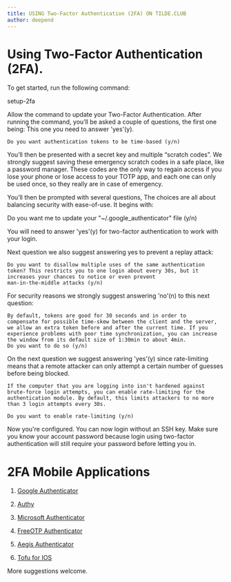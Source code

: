 ```yaml
---
title: USING Two-Factor Authentication (2FA) ON TILDE.CLUB
author: deepend
---
```


# Using Two-Factor Authentication (2FA).

To get started, run the following command:

   setup-2fa
  
Allow the command to update your Two-Factor Authentication. After running the
command, you’ll be asked a couple of questions, the first one being:
This one you need to answer 'yes'(y).
  
    Do you want authentication tokens to be time-based (y/n)
  
You’ll then be presented with a secret key and multiple “scratch codes”.
We strongly suggest saving these emergency scratch codes in a safe place,
like a password manager. These codes are the only way to regain access if
you lose your phone or lose access to your TOTP app, and each one can
only be used once, so they really are in case of emergency.

You’ll then be prompted with several questions,  The choices are all
about balancing security with ease-of-use. It begins with:

   Do you want me to update your "~/.google_authenticator" file (y/n)

You will need to answer 'yes'(y) for two-factor authentication to work with your login.

Next question we also suggest answering yes to prevent a replay attack:

    Do you want to disallow multiple uses of the same authentication
    token? This restricts you to one login about every 30s, but it
    increases your chances to notice or even prevent
    man-in-the-middle attacks (y/n)

For security reasons we strongly suggest answering 'no'(n) to this next question:  

    By default, tokens are good for 30 seconds and in order to
    compensate for possible time-skew between the client and the server,
    we allow an extra token before and after the current time. If you
    experience problems with poor time synchronization, you can increase
    the window from its default size of 1:30min to about 4min.
    Do you want to do so (y/n)

On the next question we suggest answering 'yes'(y) since rate-limiting
means that a remote attacker can only attempt a certain number of guesses
before being blocked.

    If the computer that you are logging into isn't hardened against
    brute-force login attempts, you can enable rate-limiting for the
    authentication module. By default, this limits attackers to no more
    than 3 login attempts every 30s.

    Do you want to enable rate-limiting (y/n)

Now you're configured. You can now login without an SSH key. Make sure you
know your account password because login using two-factor authentication will
still require your password before letting you in.

# 2FA Mobile Applications

1. [Google Authenticator](https://play.google.com/store/apps/details?id=com.google.android.apps.authenticator2&hl=en_CA)

2. [Authy](https://authy.com/)

3. [Microsoft Authenticator](https://www.microsoft.com/en-us/account/authenticator)

4. [FreeOTP Authenticator](https://freeotp.github.io/)

5. [Aegis Authenticator](https://getaegis.app/)

6. [Tofu for IOS](https://www.tofuauth.com/)

More suggestions welcome.
